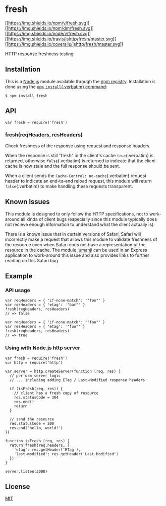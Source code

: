 # fresh

[\[\[<https://img.shields.io/npm/v/fresh.svg>](https://npmjs.org/package/fresh)\]\]
[\[\[<https://img.shields.io/npm/dm/fresh.svg>](https://npmjs.org/package/fresh)\]\]
[\[\[<https://img.shields.io/node/v/fresh.svg>](https://nodejs.org/en/)\]\]
[\[\[<https://img.shields.io/travis/jshttp/fresh/master.svg>](https://travis-ci.org/jshttp/fresh)\]\]
[\[\[<https://img.shields.io/coveralls/jshttp/fresh/master.svg>](https://coveralls.io/r/jshttp/fresh?branch=master)\]\]

HTTP response freshness testing

## Installation

This is a [Node.js](https://nodejs.org/en/) module available through the
[npm registry](https://www.npmjs.com/). Installation is done using the
[`npm install`{.verbatim}
command](https://docs.npmjs.com/getting-started/installing-npm-packages-locally):

``` example
$ npm install fresh
```

## API

<!-- eslint-disable no-unused-vars -->

``` {.javascript org-language="js"}
var fresh = require('fresh')
```

### fresh(reqHeaders, resHeaders)

Check freshness of the response using request and response headers.

When the response is still \"fresh\" in the client\'s cache
`true`{.verbatim} is returned, otherwise `false`{.verbatim} is returned
to indicate that the client cache is now stale and the full response
should be sent.

When a client sends the `Cache-Control: no-cache`{.verbatim} request
header to indicate an end-to-end reload request, this module will return
`false`{.verbatim} to make handling these requests transparent.

## Known Issues

This module is designed to only follow the HTTP specifications, not to
work-around all kinda of client bugs (especially since this module
typically does not recieve enough information to understand what the
client actually is).

There is a known issue that in certain versions of Safari, Safari will
incorrectly make a request that allows this module to validate freshness
of the resource even when Safari does not have a representation of the
resource in the cache. The module
[jumanji](https://www.npmjs.com/package/jumanji) can be used in an
Express application to work-around this issue and also provides links to
further reading on this Safari bug.

## Example

### API usage

<!-- eslint-disable no-redeclare, no-undef -->

``` {.javascript org-language="js"}
var reqHeaders = { 'if-none-match': '"foo"' }
var resHeaders = { 'etag': '"bar"' }
fresh(reqHeaders, resHeaders)
// => false

var reqHeaders = { 'if-none-match': '"foo"' }
var resHeaders = { 'etag': '"foo"' }
fresh(reqHeaders, resHeaders)
// => true
```

### Using with Node.js http server

``` {.javascript org-language="js"}
var fresh = require('fresh')
var http = require('http')

var server = http.createServer(function (req, res) {
  // perform server logic
  // ... including adding ETag / Last-Modified response headers

  if (isFresh(req, res)) {
    // client has a fresh copy of resource
    res.statusCode = 304
    res.end()
    return
  }

  // send the resource
  res.statusCode = 200
  res.end('hello, world!')
})

function isFresh (req, res) {
  return fresh(req.headers, {
    'etag': res.getHeader('ETag'),
    'last-modified': res.getHeader('Last-Modified')
  })
}

server.listen(3000)
```

## License

[MIT](LICENSE)
